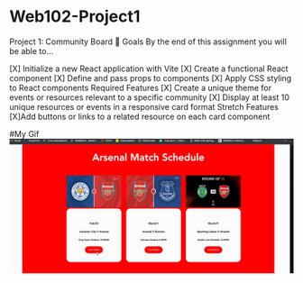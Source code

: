 # Web102-Project1
Project 1: Community Board
🎯 Goals
By the end of this assignment you will be able to...

[X] Initialize a new React application with Vite
[X] Create a functional React component
[X] Define and pass props to components
[X] Apply CSS styling to React components
Required Features
[X] Create a unique theme for events or resources relevant to a specific community
[X] Display at least 10 unique resources or events in a responsive card format
Stretch Features
[X]Add buttons or links to a related resource on each card component

#My Gif
![](https://github.com/Temur662/Web102-Project1/blob/main/Project1.gif)

